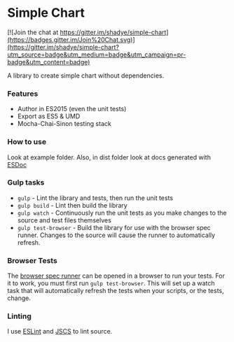# Simple Chart

[![Join the chat at https://gitter.im/shadye/simple-chart](https://badges.gitter.im/Join%20Chat.svg)](https://gitter.im/shadye/simple-chart?utm_source=badge&utm_medium=badge&utm_campaign=pr-badge&utm_content=badge)


A library to create simple chart without dependencies.

### Features

- Author in ES2015 (even the unit tests)
- Export as ES5 & UMD
- Mocha-Chai-Sinon testing stack

### How to use

Look at example folder. Also, in dist folder look at docs generated with [ESDoc](https://esdoc.org/)

### Gulp tasks

- `gulp` - Lint the library and tests, then run the unit tests
- `gulp build` - Lint then build the library
- `gulp watch` - Continuously run the unit tests as you make changes to the source
   and test files themselves
- `gulp test-browser` - Build the library for use with the browser spec runner.
  Changes to the source will cause the runner to automatically refresh.

### Browser Tests

The [browser spec runner](https://github.com/babel/babel-library-boilerplate/blob/master/test/runner.html)
can be opened in a browser to run your tests. For it to work, you must first run `gulp test-browser`. This
will set up a watch task that will automatically refresh the tests when your scripts, or the tests, change.

### Linting

I use [ESLint](http://eslint.org/)
and [JSCS](http://jscs.info/rules.html) to lint source.